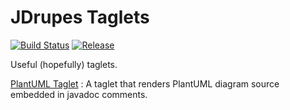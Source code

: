 JDrupes Taglets
===============

[![Build Status](https://travis-ci.org/mnlipp/jdrupes-taglets.svg?branch=master)](https://travis-ci.org/mnlipp/jdrupes-taglets)
[![Release](https://jitpack.io/v/mnlipp/jdrupes-taglets.svg)](https://jitpack.io/#mnlipp/jdrupes-taglets)

Useful (hopefully) taglets.

[PlantUML Taglet](https://mnlipp.github.io/jdrupes-taglets/javadoc/)
: A taglet that renders PlantUML diagram source embedded in javadoc comments.


